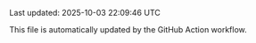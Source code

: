 Last updated: 2025-10-03 22:09:46 UTC

This file is automatically updated by the GitHub Action workflow.
